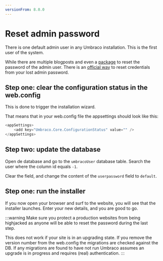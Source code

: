 ```yaml
---
versionFrom: 8.0.0
---
```


# Reset admin password

There is one default admin user in any Umbraco installation. This is the first user of the system.

While there are multiple blogposts and even a [package](https://our.umbraco.com/packages/developer-tools/umbraco-admin-reset/) to reset the password of the admin user. There is an [official way](https://twitter.com/Shazwazza/status/1141594930550206464) to reset credentials from your lost admin password.

## Step one: clear the configuration status in the web.config

This is done to trigger the installation wizard.

That means that in your web.config file the appsettings should look like this:

```csharp
<appSettings>
    <add key="Umbraco.Core.ConfigurationStatus" value="" />
</appSettings>
```

## Step two: update the database

Open de database and go to the `umbracoUser` database table.
Search the user where the column id equals `-1`.

Clear the field, and change the content of the `userpassword` field to `default`.

## Step one: run the installer

If you now open your browser and surf to the website, you will see that the installer launches. Enter your new details, and you are good to go.  

:::warning
Make sure you protect a production websites from being highjacked as anyone will be able to reset the password during the last step.

This does not work if your site is in an upgrading state.
If you remove the version number from the web.config the migrations are checked against the DB. If any migrations are found to have not run Umbraco assumes an upgrade is in progress and requires (real) authentication.
:::
